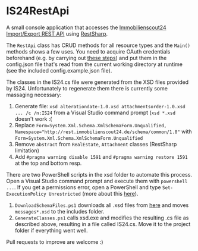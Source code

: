 IS24RestApi
===========

A small console application that accesses the [Immobilienscout24 Import/Export REST API](http://developerwiki.immobilienscout24.de/wiki/Import-Export-API)
using [RestSharp](https://github.com/restsharp/RestSharp).

The `RestApi` class has CRUD methods for all resource types and the `Main()` methods shows a few uses. You need to acquire OAuth credentials beforehand (e.g. by carrying out [these steps](http://developerwiki.immobilienscout24.de/wiki/Customer-website_Tutorial#oAuth_by_our_playground))
and put them in the config.json file that's read from the current working directory at runtime (see the included config.example.json file).

The classes in the IS24.cs file were generated from the XSD files provided by IS24. Unfortunately to regenerate them there is currently some massaging necessary:

1. Generate file: `xsd alterationdate-1.0.xsd attachmentsorder-1.0.xsd ... /c /n:IS24` from a Visual Studio command prompt (`xsd *.xsd` doesn't work :(
2. Replace `Form=System.Xml.Schema.XmlSchemaForm.Unqualified, Namespace="http://rest.immobilienscout24.de/schema/common/1.0"` with `Form=System.Xml.Schema.XmlSchemaForm.Unqualified`
3. Remove `abstract` from `RealEstate`, `Attachment` classes (RestSharp limitation)
4. Add `#pragma warning disable 1591` and `#pragma warning restore 1591` at the top and bottom resp.

There are two PowerShell scripts in the xsd folder to automate this process. Open a Visual Studio command prompt and execute them with `powershell ...`. If you get a permissions error, open a PowerShell and type `Set-ExecutionPolicy Unrestricted` (more about this [here](http://technet.microsoft.com/en-us/library/ee176949.aspx)).

1. `DownloadSchemaFiles.ps1` downloads all .xsd files from [here](http://rest.immobilienscout24.de/restapi/api/offer/v1.0/?_wadl&_schema) and moves `messages*.xsd` to the includes folder.
2. `GenerateClasses.ps1` calls xsd.exe and modifies the resulting .cs file as described above, resulting in a file called IS24.cs. Move it to the project folder if everything went well.

Pull requests to improve are welcome :)
